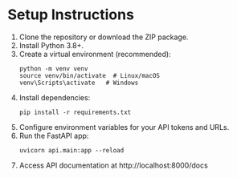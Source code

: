 # Setup Instructions

1. Clone the repository or download the ZIP package.
2. Install Python 3.8+.
3. Create a virtual environment (recommended):
   ```
   python -m venv venv
   source venv/bin/activate  # Linux/macOS
   venv\Scripts\activate   # Windows
   ```
4. Install dependencies:
   ```
   pip install -r requirements.txt
   ```
5. Configure environment variables for your API tokens and URLs.
6. Run the FastAPI app:
   ```
   uvicorn api.main:app --reload
   ```
7. Access API documentation at http://localhost:8000/docs